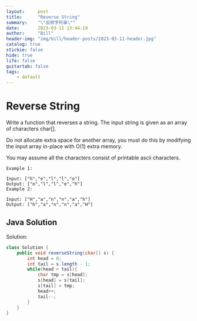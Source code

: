 ```yaml
---
layout:     post
title:      "Reverse String"
summary:    "\"反转字符串\""
date:       2023-03-11 13:44:19
author:     "Bill"
header-img: "img/bill/header-posts/2023-03-11-header.jpg"
catalog: true
stickie: false
hide: true
life: false
guitartab: false
tags:
    - default
---
```


# Reverse String


Write a function that reverses a string. The input string is given as an array of characters char[].

Do not allocate extra space for another array, you must do this by modifying the input array in-place with O(1) extra memory.

You may assume all the characters consist of printable ascii characters.


```
Example 1:

Input: ["h","e","l","l","o"]
Output: ["o","l","l","e","h"]
Example 2:

Input: ["H","a","n","n","a","h"]
Output: ["h","a","n","n","a","H"]
```
## Java Solution

Solution:

```java
class Solution {
    public void reverseString(char[] s) {
		int head = 0;
		int tail = s.length - 1;
		while(head < tail){
			char tmp = s[head];
			s[head] = s[tail];
			s[tail] = tmp;
			head++;
			tail--;
		}
	}
}
```


